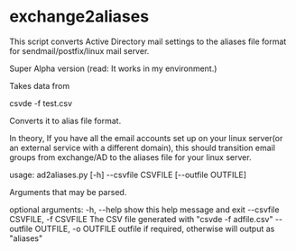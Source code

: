 # exchange2aliases
This script converts Active Directory mail settings to the aliases file format for sendmail/postfix/linux mail server.

Super Alpha version (read: It works in my environment.)

Takes data from

csvde -f test.csv


Converts it to alias file format.


In theory, If you have all the email accounts set up on your linux server(or an external service with a different domain), this should transition email groups from exchange/AD to the aliases file for your linux server.


usage: ad2aliases.py [-h] --csvfile CSVFILE [--outfile OUTFILE]

Arguments that may be parsed.

optional arguments:
  -h, --help            show this help message and exit
  --csvfile CSVFILE, -f CSVFILE
                        The CSV file generated with "csvde -f adfile.csv"
  --outfile OUTFILE, -o OUTFILE
                        outfile if required, otherwise will output as
                        "aliases"

